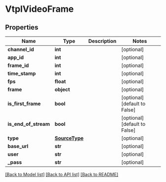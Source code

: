 # VtplVideoFrame

## Properties
Name | Type | Description | Notes
------------ | ------------- | ------------- | -------------
**channel_id** | **int** |  | [optional] 
**app_id** | **int** |  | [optional] 
**frame_id** | **int** |  | [optional] 
**time_stamp** | **int** |  | [optional] 
**fps** | **float** |  | [optional] 
**frame** | **object** |  | [optional] 
**is_first_frame** | **bool** |  | [optional] [default to False]
**is_end_of_stream** | **bool** |  | [optional] [default to False]
**type** | [**SourceType**](SourceType.md) |  | [optional] 
**base_url** | **str** |  | [optional] 
**user** | **str** |  | [optional] 
**_pass** | **str** |  | [optional] 

[[Back to Model list]](../README.md#documentation-for-models) [[Back to API list]](../README.md#documentation-for-api-endpoints) [[Back to README]](../README.md)

